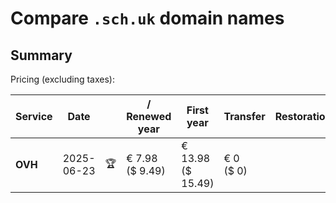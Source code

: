 # Compare `.sch.uk` domain names

## Summary

Pricing (excluding taxes):

| Service | Date |  | / Renewed year | First year | Transfer | Restoration |
|--|--|--|--|--|--|--|
| **OVH** | 2025-06-23 | 🏆 | € 7.98<br>($ 9.49) | € 13.98<br>($ 15.49) | € 0<br>($ 0) |  |
